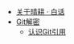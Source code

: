 * [关于晴耕 · 白话](understanding-tech-for-dummies.md)
* [Git解密](inside-git.md)
  * [认识Git引用](inside-git-1.md)
